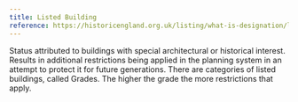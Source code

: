 ```yaml
---
title: Listed Building
reference: https://historicengland.org.uk/listing/what-is-designation/listed-buildings/
---
```

Status attributed to buildings with special architectural or historical interest. Results in additional restrictions being applied in the planning system in an attempt to protect it for future generations. There are categories of listed buildings, called Grades. The higher the grade the more restrictions that apply.
